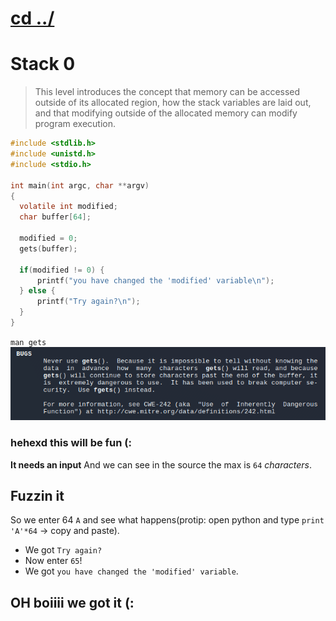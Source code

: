 # [cd ../](../index.md)
# Stack 0

> This level introduces the concept that memory can be accessed outside of its allocated region, how the stack variables are laid out, and that modifying outside of the allocated memory can modify program execution.

```c
#include <stdlib.h>
#include <unistd.h>
#include <stdio.h>

int main(int argc, char **argv)
{
  volatile int modified;
  char buffer[64];

  modified = 0;
  gets(buffer);

  if(modified != 0) {
      printf("you have changed the 'modified' variable\n");
  } else {
      printf("Try again?\n");
  }
}
```
`man gets`
![gets](gets.png)
### hehexd this will be fun (:
**It needs an input**
And we can see in the source the max is `64` *characters*.

## Fuzzin it

So we enter 64 `A` and see what happens(protip: open python and type `print 'A'*64` -> copy and paste).
- We got `Try again?`
- Now enter `65`!
- We got `you have changed the 'modified' variable`.
## OH boiiii we got it (:

